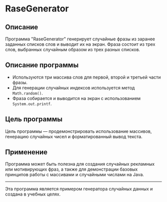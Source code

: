 # RaseGenerator

## Описание
Программа "RaseGenerator" генерирует случайные фразы из заранее заданных списков слов и выводит их на экран. Фраза состоит из трех слов, выбранных случайным образом из трех разных списков.

## Описание программы
- Используются три массива слов для первой, второй и третьей части фразы.
- Для генерации случайных индексов используется метод `Math.random()`.
- Фраза собирается и выводится на экран с использованием `System.out.printf`.

## Цель программы
Цель программы — продемонстрировать использование массивов, генерацию случайных чисел и форматированный вывод текста.

## Применение
Программа может быть полезна для создания случайных рекламных или мотивирующих фраз, а также для демонстрации базовых принципов работы с массивами и случайными числами на Java.

---
Эта программа является примером генератора случайных данных и создана в учебных целях.